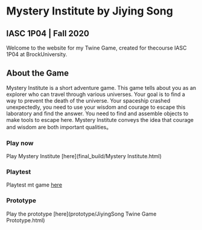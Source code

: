 # Mystery Institute by Jiying Song

## IASC 1P04 | Fall 2020

Welcome to the website for my Twine Game, created for thecourse IASC 1P04 at BrockUniversity.

## About the Game

Mystery Institute is a short adventure game. This game tells about you as an explorer who can travel through various universes. Your goal is to find a way to prevent the death of the universe. Your spaceship crashed unexpectedly, you need to use your wisdom and courage to escape this laboratory and find the answer. You need to find and assemble objects to make tools to escape here. Mystery Institute conveys the idea that courage and wisdom are both important qualities。

### Play now

Play Mystery Institute [here](final_build/Mystery Institute.html)

### Playtest

Playtest mt game [here](playtest/playtest)

### Prototype

Play the prototype [here](prototype/JiyingSong Twine Game Prototype.html)
